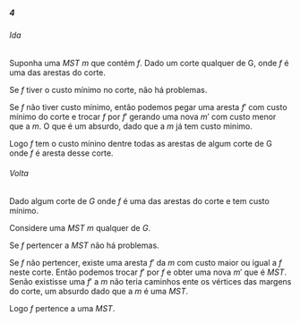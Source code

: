 ##### 4

###### Ida

Suponha uma $MST$ $m$ que contém $f$. Dado um corte qualquer de G, onde $f$ é uma das arestas do corte.

Se $f$ tiver o custo mínimo no corte, não há problemas.

Se $f$ não tiver custo mínimo, então podemos pegar uma aresta $f'$ com custo mínimo do corte e trocar $f$ por $f'$ gerando uma nova $m'$ com custo menor que a $m$. O que é um absurdo, dado que a $m$ já tem custo minimo. 

Logo $f$ tem o custo mínino dentre todas as arestas de algum corte de G onde $f$ é aresta desse corte.

###### Volta

Dado algum corte de $G$ onde $f$ é uma das arestas do corte e tem custo mínimo. 

Considere uma $MST$ $m$ qualquer de $G$.

Se $f$ pertencer a $MST$ não há problemas.

Se $f$ não pertencer, existe uma aresta $f'$ da $m$ com custo maior ou igual a $f$ neste corte. Então podemos trocar $f'$ por $f$ e obter uma nova $m'$ que é $MST$. Senão existisse uma $f'$ a $m$ não teria caminhos ente os vértices das margens do corte, um absurdo dado que a $m$ é uma $MST$.

Logo $f$ pertence a uma $MST$.

